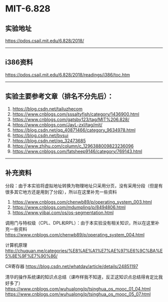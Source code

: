 # MIT-6.828

## 实验地址

https://pdos.csail.mit.edu/6.828/2018/

---

## i386资料

https://pdos.csail.mit.edu/6.828/2018/readings/i386/toc.htm

---

## 实验主要参考文章（排名不分先后）：

1. https://blog.csdn.net/tailuzhecom
2. https://www.cnblogs.com/sssaltyfish/category/1436900.html
3. https://www.cnblogs.com/gatsby123/tag/MIT%206.828/
4. https://www.cnblogs.com/JayL-zxl/tag/mit/
5. https://blog.csdn.net/qq_40871466/category_9634978.html
6. https://blog.csdn.net/bysui
7. https://blog.csdn.net/qq_32473685
8. https://www.zhihu.com/column/c_1296388009823236096
9. https://www.cnblogs.com/fatsheep9146/category/769143.html

---

## 补充资料

分段：由于本实验将虚拟地址转换为物理地址只采用分页，没有采用分段（但是有很多其它地方还是用到了分段），所以在这里补充一些资料
1. https://www.cnblogs.com/chenwb89/p/operating_system_003.html
2. https://www.cnblogs.com/mdumpling/p/8494806.html
3. https://www.yiibai.com/os/os-segmentation.html

调用门与特权级（CPL、DPL和RPL）：由于本实验没有相关知识，所以在这里补充一些资料
https://www.cnblogs.com/chenwb89/p/operating_system_004.html

计算机原理
http://chuquan.me/categories/%E8%AE%A1%E7%AE%97%E6%9C%BA%E5%8E%9F%E7%90%86/

CR寄存器
https://blog.csdn.net/whatday/article/details/24851197

清华的操作系统课的知识点总结（课咋样我不知道，反正这知识点总结得肯定比我好多了）
https://www.cnblogs.com/wuhualong/p/tsinghua_os_mooc_01_04.html
https://www.cnblogs.com/wuhualong/p/tsinghua_os_mooc_05_07.html




